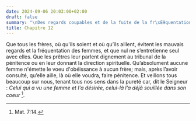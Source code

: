 ```yaml
---
date: 2024-09-06 20:03:00+02:00
draft: false
summary: "\nDes regards coupables et de la fuite de la fr\xE9quentation des femmes\n"
title: Chapitre 12
---
```





Que tous les frères, où qu'ils soient et où qu’ils aillent, évitent les mauvais regards et la fréquentation des femmes, et que nul ne s’entretienne seul avec elles. Que les prêtres leur parlent dignement au tribunal de la pénitence ou en leur donnant la direction spirituelle. Qu’absolument aucune femme n'émette le voeu d'obéissance à aucun frère; mais, après l’avoir consulté, qu’elle aille, là où elle voudra, faire pénitence. Et veillons tous beaucoup sur nous, tenant tous nos sens dans la pureté car, dit le Seigneur : *Celui qui a vu une femme et l'a désirée, celui-là l’a déjà souillée dans son coeur* [^1].

[^1]: Mat. 7:14.
